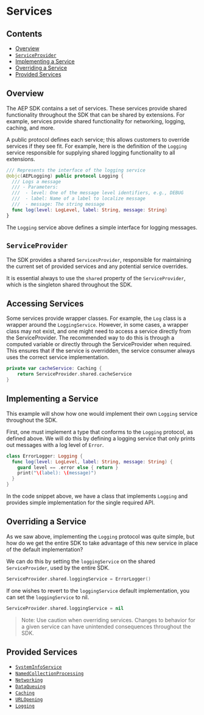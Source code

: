 # Services

## Contents
- [Overview](#overview)
-  [`ServiceProvider`](#-serviceprovider-)
- [Implementing a Service](#implementing-a-service)
- [Overriding a Service](#overriding-a-service)
- [Provided Services](#provided-services)

## Overview

The AEP SDK contains a set of services. These services provide shared functionality throughout the SDK that can be shared by extensions. For example, services provide shared functionality for networking, logging, caching, and more.

A public protocol defines each service; this allows customers to override services if they see fit. For example, here is the definition of the `Logging` service responsible for supplying shared logging functionality to all extensions.

```swift
/// Represents the interface of the logging service
@objc(AEPLogging) public protocol Logging {
  /// Logs a message
  /// - Parameters:
  ///  - level: One of the message level identifiers, e.g., DEBUG
  ///  - label: Name of a label to localize message
  ///  - message: The string message
  func log(level: LogLevel, label: String, message: String)
}
```

The `Logging` service above defines a simple interface for logging messages.

## `ServiceProvider`

The SDK provides a shared `ServicesProvider`, responsible for maintaining the current set of provided services and any potential service overrides. 

It is essential always to use the `shared` property of the `ServiceProvider`, which is the singleton shared throughout the SDK.

## Accessing Services

Some services provide wrapper classes. For example, the `Log` class is a wrapper around the `LoggingService`. However, in some cases, a wrapper class may not exist, and one might need to access a service directly from the ServiceProvider. The recommended way to do this is through a computed variable or directly through the ServiceProvider when required. This ensures that if the service is overridden, the service consumer always uses the correct service implementation.

```swift
private var cacheService: Caching {
    return ServiceProvider.shared.cacheService
}
```

## Implementing a Service

This example will show how one would implement their own `Logging` service throughout the SDK.

First, one must implement a type that conforms to the `Logging` protocol, as defined above. We will do this by defining a logging service that only prints out messages with a log level of `Error`.

```swift
class ErrorLogger: Logging {
  func log(level: LogLevel, label: String, message: String) {
    guard level == .error else { return }
    print("\(label): \(message)")
  }
}
```

In the code snippet above, we have a class that implements `Logging` and provides simple implementation for the single required API.

## Overriding a Service

As we saw above, implementing the `Logging` protocol was quite simple, but how do we get the entire SDK to take advantage of this new service in place of the default implementation?

We can do this by setting the `loggingService` on the shared `ServiceProvider`, used by the entire SDK.

```swift
ServiceProvider.shared.loggingService = ErrorLogger()
```

If one wishes to revert to the `loggingService` default implementation, you can set the `loggingService` to nil.

```swift
ServiceProvider.shared.loggingService = nil
```

> Note: Use caution when overriding services. Changes to behavior for a given service can have unintended consequences throughout the SDK.

## Provided Services

- [`SystemInfoService`](./Caching.md)
- [`NamedCollectionProcessing`](./NamedCollectionProcessing.md)
- [`Networking`](./Networking.md)
- [`DataQueuing`](./DataQueuing.md)
- [`Caching`](./Caching.md)
- [`URLOpening`](./URLOpening.md)
- [`Logging`](./Logging.md)
